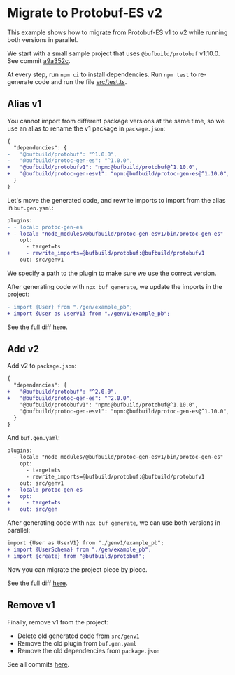 # Migrate to Protobuf-ES v2

This example shows how to migrate from Protobuf-ES v1 to v2 while running both versions in parallel.

We start with a small sample project that uses `@bufbuild/protobuf` v1.10.0. See commit
[a9a352c](https://github.com/timostamm/example-protobuf-es-v1-to-v2/tree/a9a352ca6f731c3b6608b285a62f53b1aad1419a).

At every step, run `npm ci` to install dependencies. Run `npm test` to re-generate code and run 
the file [src/test.ts](src/test.ts).

## Alias v1

You cannot import from different package versions at the same time, so we use an alias to rename
the v1 package in `package.json`:

```diff
{
  "dependencies": {
-   "@bufbuild/protobuf": "^1.0.0",
-   "@bufbuild/protoc-gen-es": "^1.0.0",
+   "@bufbuild/protobufv1": "npm:@bufbuild/protobuf@^1.10.0",
+   "@bufbuild/protoc-gen-esv1": "npm:@bufbuild/protoc-gen-es@^1.10.0",
  }
}
```

Let's move the generated code, and rewrite imports to import from the alias in `buf.gen.yaml`:

```diff
plugins:
- - local: protoc-gen-es
+ - local: "node_modules/@bufbuild/protoc-gen-esv1/bin/protoc-gen-es"
    opt:
      - target=ts
+     - rewrite_imports=@bufbuild/protobuf:@bufbuild/protobufv1
    out: src/genv1
```

We specify a path to the plugin to make sure we use the correct version. 

After generating code with `npx buf generate`, we update the imports in the project:

```diff
- import {User} from "./gen/example_pb";
+ import {User as UserV1} from "./genv1/example_pb";
```

See the full diff [here](https://github.com/timostamm/example-protobuf-es-v1-to-v2/commit/ba8ab85733fb06d78c5b2ed7a0ccb91960f9fda2).

## Add v2

Add v2 to `package.json`:

```diff
{
  "dependencies": {
+   "@bufbuild/protobuf": "^2.0.0",
+   "@bufbuild/protoc-gen-es": "^2.0.0",
    "@bufbuild/protobufv1": "npm:@bufbuild/protobuf@^1.10.0",
    "@bufbuild/protoc-gen-esv1": "npm:@bufbuild/protoc-gen-es@^1.10.0",
  }
}
```

And `buf.gen.yaml`:

```diff
plugins:
  - local: "node_modules/@bufbuild/protoc-gen-esv1/bin/protoc-gen-es"
    opt:
      - target=ts
      - rewrite_imports=@bufbuild/protobuf:@bufbuild/protobufv1
    out: src/genv1
+ - local: protoc-gen-es
+   opt:
+     - target=ts
+   out: src/gen
```

After generating code with `npx buf generate`, we can use both versions in parallel:

```diff
import {User as UserV1} from "./genv1/example_pb";
+ import {UserSchema} from "./gen/example_pb";
+ import {create} from "@bufbuild/protobuf";
```

Now you can migrate the project piece by piece. 

See the full diff [here](https://github.com/timostamm/example-protobuf-es-v1-to-v2/commit/1839a854755f476b2f723b29ca9a01ca269e13ee).

## Remove v1

Finally, remove v1 from the project:
- Delete old generated code from `src/genv1`
- Remove the old plugin from `buf.gen.yaml`
- Remove the old dependencies from `package.json`

See all commits [here](https://github.com/timostamm/example-protobuf-es-v1-to-v2/commits/main/).
